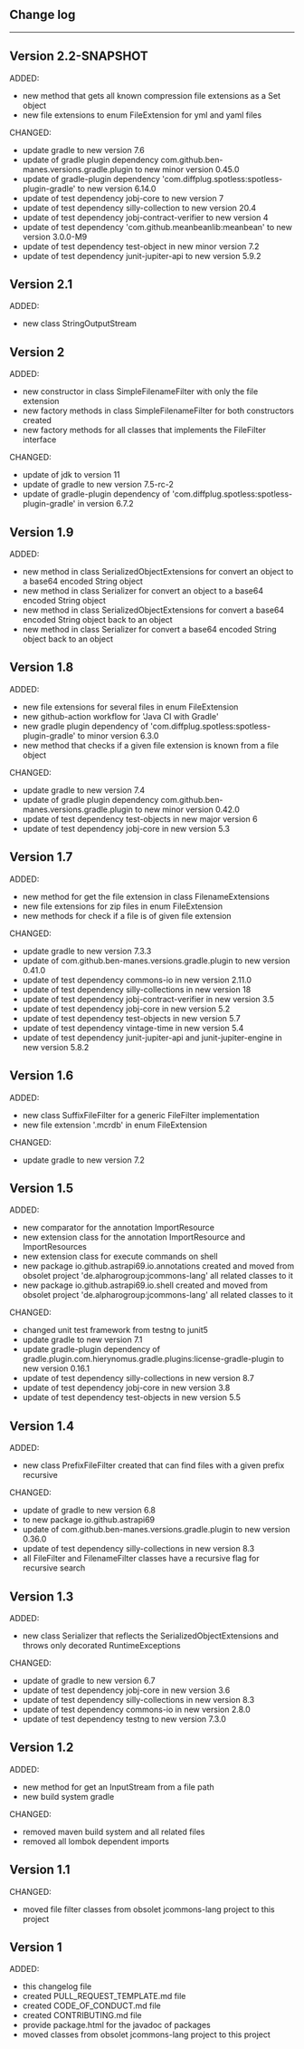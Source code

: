 ## Change log
----------------------

Version 2.2-SNAPSHOT
-------------

ADDED:

- new method that gets all known compression file extensions as a Set object
- new file extensions to enum FileExtension for yml and yaml files

CHANGED:

- update gradle to new version 7.6
- update of gradle plugin dependency com.github.ben-manes.versions.gradle.plugin to new minor version 0.45.0
- update of gradle-plugin dependency 'com.diffplug.spotless:spotless-plugin-gradle' to new version
  6.14.0
- update of test dependency jobj-core to new version 7
- update of test dependency silly-collection to new version 20.4
- update of test dependency jobj-contract-verifier to new version 4
- update of test dependency 'com.github.meanbeanlib:meanbean' to new version 3.0.0-M9
- update of test dependency test-object in new minor version 7.2
- update of test dependency junit-jupiter-api to new version 5.9.2

Version 2.1
-------------

ADDED:

- new class StringOutputStream

Version 2
-------------

ADDED:

- new constructor in class SimpleFilenameFilter with only the file extension
- new factory methods in class SimpleFilenameFilter for both constructors created
- new factory methods for all classes that implements the FileFilter interface

CHANGED:

- update of jdk to version 11
- update of gradle to new version 7.5-rc-2
- update of gradle-plugin dependency of 'com.diffplug.spotless:spotless-plugin-gradle' in version 6.7.2

Version 1.9
-------------

ADDED:

- new method in class SerializedObjectExtensions for convert an object to a base64 encoded String object
- new method in class Serializer for convert an object to a base64 encoded String object
- new method in class SerializedObjectExtensions for convert a base64 encoded String object back to an object
- new method in class Serializer for convert a base64 encoded String object back to an object

Version 1.8
-------------

ADDED:

- new file extensions for several files in enum FileExtension
- new github-action workflow for 'Java CI with Gradle'
- new gradle plugin dependency of 'com.diffplug.spotless:spotless-plugin-gradle' to minor version 6.3.0
- new method that checks if a given file extension is known from a file object

CHANGED:

- update gradle to new version 7.4
- update of gradle plugin dependency com.github.ben-manes.versions.gradle.plugin to new minor version 0.42.0
- update of test dependency test-objects in new major version 6
- update of test dependency jobj-core in new version 5.3

Version 1.7
-------------

ADDED:

- new method for get the file extension in class FilenameExtensions
- new file extensions for zip files in enum FileExtension
- new methods for check if a file is of given file extension

CHANGED:

- update gradle to new version 7.3.3
- update of com.github.ben-manes.versions.gradle.plugin to new version 0.41.0
- update of test dependency commons-io in new version 2.11.0
- update of test dependency silly-collections in new version 18
- update of test dependency jobj-contract-verifier in new version 3.5
- update of test dependency jobj-core in new version 5.2
- update of test dependency test-objects in new version 5.7
- update of test dependency vintage-time in new version 5.4
- update of test dependency junit-jupiter-api and junit-jupiter-engine in new version 5.8.2

Version 1.6
-------------

ADDED:

- new class SuffixFileFilter for a generic FileFilter implementation
- new file extension '.mcrdb' in enum FileExtension

CHANGED:

- update gradle to new version 7.2

Version 1.5
-------------

ADDED:

- new comparator for the annotation ImportResource
- new extension class for the annotation ImportResource and ImportResources
- new extension class for execute commands on shell
- new package io.github.astrapi69.io.annotations created and moved from obsolet project 'de.alpharogroup:jcommons-lang' all related classes to it
- new package io.github.astrapi69.io.shell created and moved from obsolet project 'de.alpharogroup:jcommons-lang' all related classes to it

CHANGED:

- changed unit test framework from testng to junit5
- update gradle to new version 7.1
- update gradle-plugin dependency of gradle.plugin.com.hierynomus.gradle.plugins:license-gradle-plugin to new version 0.16.1
- update of test dependency silly-collections in new version 8.7
- update of test dependency jobj-core in new version 3.8
- update of test dependency test-objects in new version 5.5

Version 1.4
-------------

ADDED:

- new class PrefixFileFilter created that can find files with a given prefix recursive

CHANGED:

- update of gradle to new version 6.8
- to new package io.github.astrapi69
- update of com.github.ben-manes.versions.gradle.plugin to new version 0.36.0
- update of test dependency silly-collections in new version 8.3
- all FileFilter and FilenameFilter classes have a recursive flag for recursive search

Version 1.3
-------------

ADDED:

- new class Serializer that reflects the SerializedObjectExtensions and throws only decorated RuntimeExceptions

CHANGED:

- update of gradle to new version 6.7
- update of test dependency jobj-core in new version 3.6
- update of test dependency silly-collections in new version 8.3
- update of test dependency commons-io in new version 2.8.0
- update of test dependency testng to new version 7.3.0

Version 1.2
-------------

ADDED:

- new method for get an InputStream from a file path
- new build system gradle

CHANGED:

- removed maven build system and all related files
- removed all lombok dependent imports

Version 1.1
-------------

CHANGED:

-  moved file filter classes from obsolet jcommons-lang project to this project

Version 1
-------------

ADDED:

- this changelog file
- created PULL_REQUEST_TEMPLATE.md file
- created CODE_OF_CONDUCT.md file
- created CONTRIBUTING.md file
- provide package.html for the javadoc of packages
- moved classes from obsolet jcommons-lang project to this project
